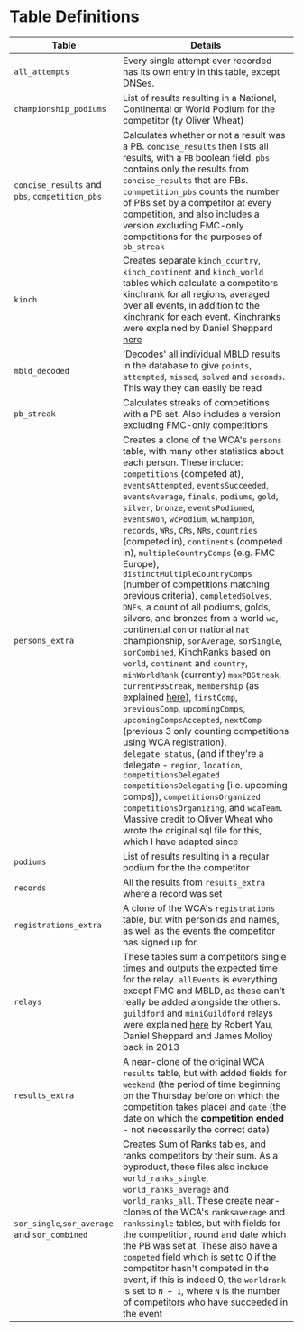 # Table Definitions

|Table|Details|
|--|--|
|`all_attempts`|Every single attempt ever recorded has its own entry in this table, except DNSes.|
|`championship_podiums`|List of results resulting in a National, Continental or World Podium for the competitor (ty Oliver Wheat)|
|`concise_results` and `pbs`, `competition_pbs`|Calculates whether or not a result was a PB. `concise_results` then lists all results, with a `PB` boolean field. `pbs` contains only the results from `concise_results` that are PBs. `conmpetition_pbs` counts the number of PBs set by a competitor at every competition, and also includes a version excluding FMC-only competitions for the purposes of `pb_streak`|
|`kinch`|Creates separate `kinch_country`, `kinch_continent` and `kinch_world` tables which calculate a competitors kinchrank for all regions, averaged over all events, in addition to the kinchrank for each event. Kinchranks were explained by Daniel Sheppard [here](http://www.kinch2002.com/kinchranks/)|
|`mbld_decoded`|'Decodes' all individual MBLD results in the database to give `points`, `attempted`, `missed`, `solved` and `seconds`. This way they can easily be read|
|`pb_streak`|Calculates streaks of competitions with a PB set. Also includes a version excluding FMC-only competitions|
|`persons_extra`|Creates a clone of the WCA's `persons` table, with many other statistics about each person. These include: `competitions` (competed at), `eventsAttempted`, `eventsSucceeded`, `eventsAverage`, `finals`, `podiums`, `gold`, `silver`, `bronze`, `eventsPodiumed`, `eventsWon`, `wcPodium`, `wChampion`, `records`, `WRs`, `CRs`, `NRs`, `countries` (competed in), `continents` (competed in), `multipleCountryComps` (e.g. FMC Europe), `distinctMultipleCountryComps` (number of competitions matching previous criteria), `completedSolves`, `DNFs`, a count of all podiums, golds, silvers, and bronzes from a world `wc`, continental `con` or national `nat` championship, `sorAverage`, `sorSingle`, `sorCombined`, KinchRanks based on `world`, `continent` and `country`, `minWorldRank` (currently) `maxPBStreak`, `currentPBStreak`, `membership` (as explained [here](https://www.speedsolving.com/forum/threads/all-wca-events-completion-club.39896/)), `firstComp`, `previousComp`, `upcomingComps`, `upcomingCompsAccepted`, `nextComp` (previous 3 only counting competitions using WCA registration), `delegate_status`, (and if they're a delegate - `region`, `location`, `competitionsDelegated` `competitionsDelegating` [i.e. upcoming comps]), `competitionsOrganized` `competitionsOrganizing`, and `wcaTeam`. Massive credit to Oliver Wheat who wrote the original sql file for this, which I have adapted since|
|`podiums`|List of results resulting in a regular podium for the the competitor|
|`records`|All the results from `results_extra` where a record was set|
|`registrations_extra`|A clone of the WCA's `registrations` table, but with personIds and names, as well as the events the competitor has signed up for.|
|`relays`|These tables sum a competitors single times and outputs the expected time for the relay. `allEvents` is everything except FMC and MBLD, as these can't really be added alongside the others. `guildford` and `miniGuildford` relays were explained [here](https://www.speedsolving.com/forum/threads/guildford-challenge-in-5-20-28-3-man-team.39891/) by Robert Yau, Daniel Sheppard and James Molloy back in 2013|
|`results_extra`|A near-clone of the original WCA `results` table, but with added fields for `weekend` (the period of time beginning on the Thursday before on which the competition takes place) and `date` (the date on which the **competition ended** - not necessarily the correct date)|
|`sor_single`,`sor_average` and `sor_combined`|Creates Sum of Ranks tables, and ranks competitors by their sum. As a byproduct, these files also include `world_ranks_single`, `world_ranks_average` and `world_ranks_all`. These create near-clones of the WCA's `ranksaverage` and `rankssingle` tables, but with fields for the competition, round and date which the PB was set at. These also have a `competed` field which is set to 0 if the competitor hasn't competed in the event, if this is indeed 0, the `worldrank` is set to `N + 1`, where `N` is the number of competitors who have succeeded in the event|
